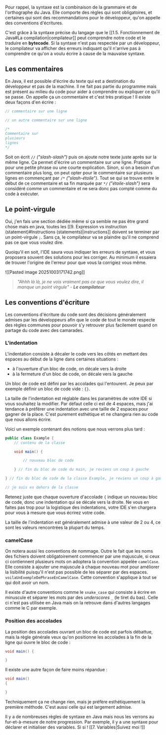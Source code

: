 Pour rappel, la syntaxe est la combinaison de la grammaire et de l'orthographe du Java.
Elle comporte des règles qui sont obligatoires, et certaines qui sont des recommandations pour le développeur, qu'on appelle des conventions d'écritures.

C'est grâce à la syntaxe précise du langage que le [[1.5. Fonctionnement de Java#La compilation|compilateur]] peut comprendre notre code et le traduire en **bytecode**. Si la syntaxe n'est pas respectée par un développeur, le compilateur va afficher des erreurs indiquant qu'il n'arrive pas à comprendre ce qu'on a voulu écrire à cause de la mauvaise syntaxe.

## Les commentaires

En Java, il est possible d'écrire du texte qui est a destination du développeur et pas de la machine. Il ne fait pas partie du programme mais est présent au milieu du code pour aider à comprendre ou expliquer ce qu'il se passe. On appelle ça un commentaire et c'est très pratique !
Il existe deux façons d'en écrire :

```java
// commentaire sur une ligne

// un autre commentaire sur une ligne

/*
Commentaire sur 
plusieurs
lignes
*/
```

Soit on écrit `//` *("slash-slash")* puis on ajoute notre texte juste après sur la même ligne. Ça permet d'écrire un commentaire sur une ligne. Pratique pour une petite phrase ou une courte explication.
Sinon, si on a besoin d'un commentaire plus long, on peut opter pour le commentaire sur plusieurs lignes en commençant par `/*` *("slash-étoile")*. Tout se qui se trouve entre le début de ce commentaire et sa fin marquée par `*/` *("étoile-slash")* sera considéré comme un commentaire et ne sera donc pas compté comme du code à exécuter.

## Le point-virgule

Oui, j'en fais une section dédiée même si ça semble ne pas être grand chose mais en java, toutes les [[9. Expression vs instruction (statement)#Instructions (statements)|instructions]] doivent se terminer par un point-virgule `;`. Sans ça, le compilateur va se plaindre qu'il ne comprend pas ce que vous voulez dire.

Quoiqu'il en soit, l'IDE saura vous indiquer les erreurs de syntaxe, et vous proposera souvent des solutions pour les corriger. Au minimum il essaiera de trouver l'origine de l'erreur pour que vous la corrigiez vous même.

![[Pasted image 20251003171742.png]]
>*"Ahhh là là, je ne vois vraiment pas ce que vous voulez dire, il manque un point virgule"* - ***Le compilateur***

## Les conventions d'écriture

Les conventions d'écriture du code sont des décisions généralement admises par les développeurs afin que le code de tout le monde respecte des règles communes pour pouvoir s'y retrouver plus facilement quand on partage du code avec des camarades.

### L'indentation

L'indentation consiste à décaler le code vers les côtés en mettant des espaces au début de la ligne dans certaines situations :
- à l'ouverture d'un bloc de code, on décale vers la droite
- à la fermeture d'un bloc de code, on décale vers la gauche

Un bloc de code est défini par les accolades qui l'entourent. Je peux par exemple définir un bloc de code vide : `{}`.

La taille de l'indentation est réglable dans les paramètres de votre IDE si vous souhaitez la modifier.
Par défaut celle ci est de 4 espaces, mais j'ai tendance à préférer une indentation avec une taille de 2 espaces pour gagner de la place. C'est purement esthétique et ne changera rien au code que nous allons écrire.

Voici un exemple contenant des notions que nous verrons plus tard :

```java title:Example.java
public class Example {
	// contenu de la classe

	void main() {

		// nouveau bloc de code

	} // fin du bloc de code du main, je reviens un coup à gauche

} // fin du bloc de code de la classe Example, je reviens un coup à gauche

// je suis en dehors de la classe
```

Retenez juste que chaque ouverture d'accolade `{` indique un nouveau bloc de code, donc une indentation qui se décale vers la droite.
Ne vous en faites pas trop pour la logistique des indentations, votre IDE s'en chargera pour vous à mesure que vous écrirez votre code.

La taille de l'indentation est généralement admise à une valeur de 2 ou 4, ce sont les valeurs rencontrées la plupart du temps.

### camelCase

On notera aussi les conventions de nommage. Outre le fait que les noms des fichiers doivent obligatoirement commencer par une majuscule, si ceux ci contiennent plusieurs mots on adoptera la convention appelée `camelCase`. Elle consiste à ajouter une majuscule à chaque nouveau mot pour améliorer la lisibilité puisqu'il n'est pas possible de les séparer par des espaces.
`voilaUnExempleDePhraseEnCamelCase`. Cette convention s'applique à tout se qui doit avoir un nom.

Il existe d'autre conventions comme le `snake_case` qui consiste à écrire en minuscule et séparer les mots par des *underscores* `_` (le tiret du bas). Celle ci n'est pas utilisée en Java mais on la retrouve dans d'autres langages comme le C par exemple.

### Position des accolades

La position des accolades ouvrant un bloc de code est parfois débattue, mais la règle générale veux qu'on positionne les accolades à la fin de la ligne qui ouvre le bloc de code :

```java title:Example.java
void main() {

}
```

Il existe une autre façon de faire moins répandue :

```java title:Example.java
void main()
{

}
```

Techniquement ça ne change rien, mais je préfère esthétiquement la première méthode. C'est aussi celle qui est largement admise.


Il y a de nombreuses règles de syntaxe en Java mais nous les verrons au fur-et-à-mesure de notre progression. Par exemple, il y a une syntaxe pour déclarer et initialiser des variables. Si si ! [[7. Variables|Suivez moi !]]
